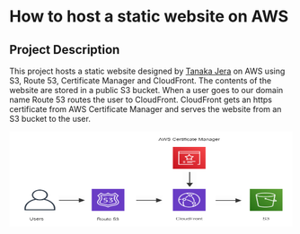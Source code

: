 # How to host a static website on AWS

## Project Description

This project hosts a static website designed by [Tanaka Jera](https://www.linkedin.com/in/tjera/) on AWS using S3, Route 53, Certificate Manager and CloudFront. The contents of the website are stored in a public S3 bucket. When a user goes to our domain name Route 53 routes the user to CloudFront. CloudFront gets an https certificate from AWS Certificate Manager and serves the website from an S3 bucket to the user.

<p>
    <img src="Screenshots/project.PNG" width="600" height="170" />
</p>
